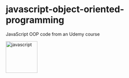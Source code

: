 # javascript-object-oriented-programming
JavaScript OOP code from an Udemy course

<img height='100' width='100' alt='javascript' src="https://cdn.jsdelivr.net/gh/devicons/devicon/icons/javascript/javascript-original.svg" />
